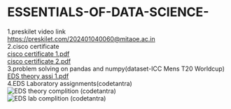 # ESSENTIALS-OF-DATA-SCIENCE-

1.preskilet video link
<br>
https://preskilet.com/202401040060@mitaoe.ac.in
<br>
2.cisco certificate
<br>
[cisco certificate 1.pdf](https://github.com/user-attachments/files/20028938/cisco.certificate.1.pdf)
<br>
[cisco certificate 2.pdf](https://github.com/user-attachments/files/20028941/cisco.certificate.2.pdf)
<br>
3.problem solving on pandas and numpy(dataset-ICC Mens T20 Worldcup)
<br>
[EDS theory assi 1.pdf](https://github.com/user-attachments/files/20034757/EDS.theory.assi.1.pdf)
<br>
4.EDS Laboratory assignments(codetantra)
<br>
![EDS theory complition (codetantra)](https://github.com/user-attachments/assets/22abbbd3-fcf4-4566-a43f-ab8cdc1574ce)
<br>
![EDS lab complition (codetantra)](https://github.com/user-attachments/assets/775e0712-30d5-410d-a34d-33f0f7f0b812)


